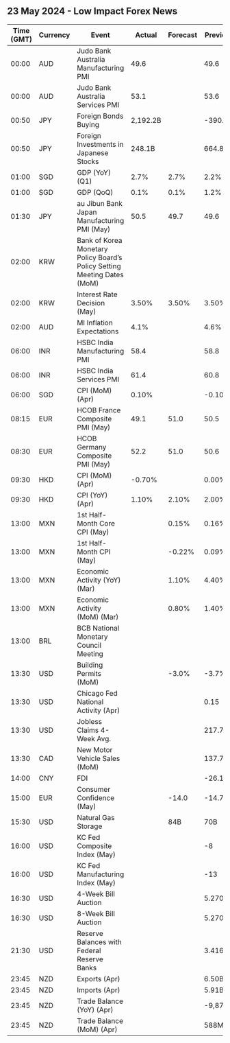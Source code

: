 ## 23 May 2024 - Low Impact Forex News

| Time (GMT) | Currency | Event | Actual | Forecast | Previous |
|------|----------|-------|--------|----------|----------|
| 00:00 | AUD | Judo Bank Australia Manufacturing PMI | 49.6 |  | 49.6 |
| 00:00 | AUD | Judo Bank Australia Services PMI | 53.1 |  | 53.6 |
| 00:50 | JPY | Foreign Bonds Buying | 2,192.2B |  | -390.6B |
| 00:50 | JPY | Foreign Investments in Japanese Stocks | 248.1B |  | 664.8B |
| 01:00 | SGD | GDP (YoY) (Q1) | 2.7% | 2.7% | 2.2% |
| 01:00 | SGD | GDP (QoQ) | 0.1% | 0.1% | 1.2% |
| 01:30 | JPY | au Jibun Bank Japan Manufacturing PMI (May) | 50.5 | 49.7 | 49.6 |
| 02:00 | KRW | Bank of Korea Monetary Policy Board’s Policy Setting Meeting Dates (MoM) |  |  |  |
| 02:00 | KRW | Interest Rate Decision (May) | 3.50% | 3.50% | 3.50% |
| 02:00 | AUD | MI Inflation Expectations | 4.1% |  | 4.6% |
| 06:00 | INR | HSBC India Manufacturing PMI | 58.4 |  | 58.8 |
| 06:00 | INR | HSBC India Services PMI | 61.4 |  | 60.8 |
| 06:00 | SGD | CPI (MoM) (Apr) | 0.10% |  | -0.10% |
| 08:15 | EUR | HCOB France Composite PMI (May) | 49.1 | 51.0 | 50.5 |
| 08:30 | EUR | HCOB Germany Composite PMI (May) | 52.2 | 51.0 | 50.6 |
| 09:30 | HKD | CPI (MoM) (Apr) | -0.70% |  | 0.00% |
| 09:30 | HKD | CPI (YoY) (Apr) | 1.10% | 2.10% | 2.00% |
| 13:00 | MXN | 1st Half-Month Core CPI (May) |  | 0.15% | 0.16% |
| 13:00 | MXN | 1st Half-Month CPI (May) |  | -0.22% | 0.09% |
| 13:00 | MXN | Economic Activity (YoY) (Mar) |  | 1.10% | 4.40% |
| 13:00 | MXN | Economic Activity (MoM) (Mar) |  | 0.80% | 1.40% |
| 13:00 | BRL | BCB National Monetary Council Meeting |  |  |  |
| 13:30 | USD | Building Permits (MoM) |  | -3.0% | -3.7% |
| 13:30 | USD | Chicago Fed National Activity (Apr) |  |  | 0.15 |
| 13:30 | USD | Jobless Claims 4-Week Avg. |  |  | 217.75K |
| 13:30 | CAD | New Motor Vehicle Sales (MoM) |  |  | 137.7K |
| 14:00 | CNY | FDI |  |  | -26.10% |
| 15:00 | EUR | Consumer Confidence (May) |  | -14.0 | -14.7 |
| 15:30 | USD | Natural Gas Storage |  | 84B | 70B |
| 16:00 | USD | KC Fed Composite Index (May) |  |  | -8 |
| 16:00 | USD | KC Fed Manufacturing Index (May) |  |  | -13 |
| 16:30 | USD | 4-Week Bill Auction |  |  | 5.270% |
| 16:30 | USD | 8-Week Bill Auction |  |  | 5.270% |
| 21:30 | USD | Reserve Balances with Federal Reserve Banks |  |  | 3.416T |
| 23:45 | NZD | Exports (Apr) |  |  | 6.50B |
| 23:45 | NZD | Imports (Apr) |  |  | 5.91B |
| 23:45 | NZD | Trade Balance (YoY) (Apr) |  |  | -9,870M |
| 23:45 | NZD | Trade Balance (MoM) (Apr) |  |  | 588M |
